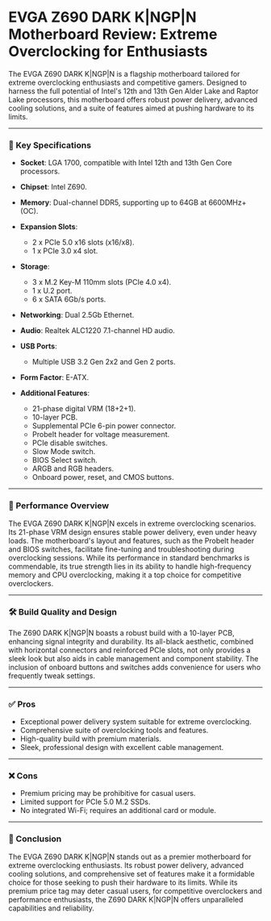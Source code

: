 # **EVGA Z690 DARK K|NGP|N Motherboard Review: Extreme Overclocking for Enthusiasts**

The EVGA Z690 DARK K|NGP|N is a flagship motherboard tailored for extreme overclocking enthusiasts and competitive gamers. Designed to harness the full potential of Intel's 12th and 13th Gen Alder Lake and Raptor Lake processors, this motherboard offers robust power delivery, advanced cooling solutions, and a suite of features aimed at pushing hardware to its limits.

---

### 🔧 Key Specifications

* **Socket**: LGA 1700, compatible with Intel 12th and 13th Gen Core processors.
* **Chipset**: Intel Z690.
* **Memory**: Dual-channel DDR5, supporting up to 64GB at 6600MHz+ (OC).
* **Expansion Slots**:

  * 2 x PCIe 5.0 x16 slots (x16/x8).
  * 1 x PCIe 3.0 x4 slot.
* **Storage**:

  * 3 x M.2 Key-M 110mm slots (PCIe 4.0 x4).
  * 1 x U.2 port.
  * 6 x SATA 6Gb/s ports.
* **Networking**: Dual 2.5Gb Ethernet.
* **Audio**: Realtek ALC1220 7.1-channel HD audio.
* **USB Ports**:

  * Multiple USB 3.2 Gen 2x2 and Gen 2 ports.
* **Form Factor**: E-ATX.
* **Additional Features**:

  * 21-phase digital VRM (18+2+1).
  * 10-layer PCB.
  * Supplemental PCIe 6-pin power connector.
  * ProbeIt header for voltage measurement.
  * PCIe disable switches.
  * Slow Mode switch.
  * BIOS Select switch.
  * ARGB and RGB headers.
  * Onboard power, reset, and CMOS buttons.

---

### 🧪 Performance Overview

The EVGA Z690 DARK K|NGP|N excels in extreme overclocking scenarios. Its 21-phase VRM design ensures stable power delivery, even under heavy loads. The motherboard's layout and features, such as the ProbeIt header and BIOS switches, facilitate fine-tuning and troubleshooting during overclocking sessions. While its performance in standard benchmarks is commendable, its true strength lies in its ability to handle high-frequency memory and CPU overclocking, making it a top choice for competitive overclockers.

---

### 🛠️ Build Quality and Design

The Z690 DARK K|NGP|N boasts a robust build with a 10-layer PCB, enhancing signal integrity and durability. Its all-black aesthetic, combined with horizontal connectors and reinforced PCIe slots, not only provides a sleek look but also aids in cable management and component stability. The inclusion of onboard buttons and switches adds convenience for users who frequently tweak settings.

---

### ✅ Pros

* Exceptional power delivery system suitable for extreme overclocking.
* Comprehensive suite of overclocking tools and features.
* High-quality build with premium materials.
* Sleek, professional design with excellent cable management.

---

### ❌ Cons

* Premium pricing may be prohibitive for casual users.
* Limited support for PCIe 5.0 M.2 SSDs.
* No integrated Wi-Fi; requires an additional card or module.

---

### 📝 Conclusion

The EVGA Z690 DARK K|NGP|N stands out as a premier motherboard for extreme overclocking enthusiasts. Its robust power delivery, advanced cooling solutions, and comprehensive set of features make it a formidable choice for those seeking to push their hardware to its limits. While its premium price tag may deter casual users, for competitive overclockers and performance enthusiasts, the Z690 DARK K|NGP|N offers unparalleled capabilities and reliability.
